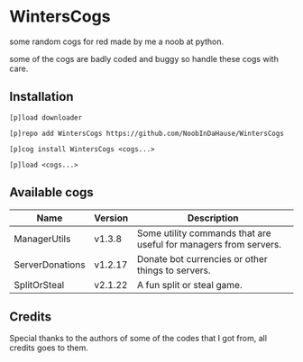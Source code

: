 # WintersCogs

some random cogs for red made by me a noob at python.

some of the cogs are badly coded and buggy so handle these cogs with care.

## Installation

```
[p]load downloader

[p]repo add WintersCogs https://github.com/NoobInDaHause/WintersCogs

[p]cog install WintersCogs <cogs...>

[p]load <cogs...>
```

## Available cogs

| Name            |  Version  | Description                                                      |
| --------------- | --------- | ---------------------------------------------------------------- |
| ManagerUtils    |  v1.3.8   | Some utility commands that are useful for managers from servers. |
| ServerDonations |  v1.2.17  | Donate bot currencies or other things to servers.                |
| SplitOrSteal    |  v2.1.22  | A fun split or steal game.                                       |

## Credits

Special thanks to the authors of some of the codes that I got from, all credits goes to them.